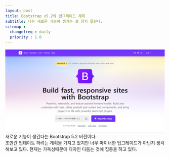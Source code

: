 ```yaml
---
layout: post
title: Bootstrap v5.2와 업그레이드 계획
subtitle: 나는 새로운 기능이 생기는 걸 참지 못한다.
sitemap :
  changefreq : daily
  priority : 1.0
---
```


![getbootstrap.com](/assets/images/221111_1/스크린샷_20221111_125519.png)  
새로운 기능이 생긴다는 Bootstrap 5.2 버전이다.  
조만간 업데이트 하려는 계획을 가지고 있지만 너무 마이너한 업그레이드가 아닌지 생각해보고 있다. 현재는 가독성때문에 디자인 다듬는 것에 집중을 하고 있다.
